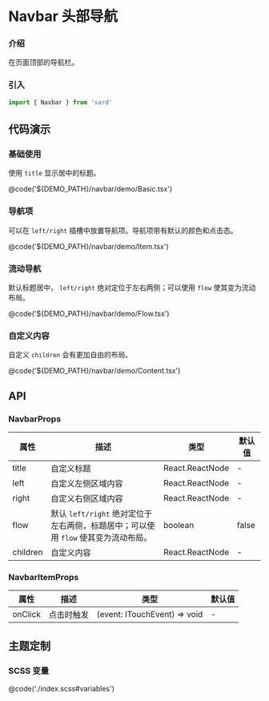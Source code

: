 # Navbar 头部导航

### 介绍

在页面顶部的导航栏。

### 引入

```ts
import { Navbar } from 'sard'
```

## 代码演示

### 基础使用

使用 `title` 显示居中的标题。

@code('${DEMO_PATH}/navbar/demo/Basic.tsx')

### 导航项

可以在 `left/right` 插槽中放置导航项。导航项带有默认的颜色和点击态。

@code('${DEMO_PATH}/navbar/demo/Item.tsx')

### 流动导航

默认标题居中， `left/right` 绝对定位于左右两侧；可以使用 `flow` 使其变为流动布局。

@code('${DEMO_PATH}/navbar/demo/Flow.tsx')

### 自定义内容

自定义 `children` 会有更加自由的布局。

@code('${DEMO_PATH}/navbar/demo/Content.tsx')

## API

### NavbarProps

| 属性     | 描述                                                                               | 类型            | 默认值 |
| -------- | ---------------------------------------------------------------------------------- | --------------- | ------ |
| title    | 自定义标题                                                                         | React.ReactNode | -      |
| left     | 自定义左侧区域内容                                                                 | React.ReactNode | -      |
| right    | 自定义右侧区域内容                                                                 | React.ReactNode | -      |
| flow     | 默认 `left/right` 绝对定位于左右两侧，标题居中；可以使用 `flow` 使其变为流动布局。 | boolean         | false  |
| children | 自定义内容                                                                         | React.ReactNode | -      |

### NavbarItemProps

| 属性    | 描述       | 类型                         | 默认值 |
| ------- | ---------- | ---------------------------- | ------ |
| onClick | 点击时触发 | (event: ITouchEvent) => void | -      |

## 主题定制

### SCSS 变量

@code('./index.scss#variables')
